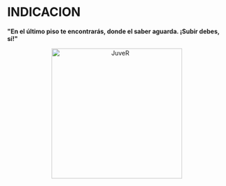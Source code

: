 ﻿
# INDICACION

**"En el último piso te encontrarás, donde el saber aguarda. ¡Subir debes, sí!"**
<p align="center">
  <img src="https://cdn0.frasess.net/es/posts/1/6/5/frases_de_yoda_561_600.webp" alt="JuveR" width="300px">
</p>








